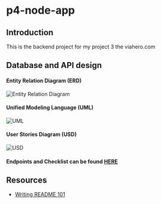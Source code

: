 # p4-node-app

## Introduction

This is the backend project for my project 3 the viahero.com

## Database and API design

#### Entity Relation Diagram (ERD)
![Entity Relation Diagram](../p4-node-app/diagrams/ERD-low.jpg"ERD")

#### Unified Modeling Language (UML)
![UML](/projects/p4-node-app/diagrams/UML-PSD%20copy.jpg "UML")

#### User Stories Diagram (USD)
![USD](/projects/p4-node-app/diagrams/UserStoriesDiagram%20copy.jpg "USD")

#### Endpoints and Checklist can be found [HERE](./checklists/Ckecklists.xlsx)


## Resources

- [Writing README 101](https://stackoverflow.com/questions/32563078/how-link-to-any-local-file-with-markdown-syntax)
